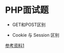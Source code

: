 
# PHP面试题

- GET和POST区别
<!-- 
1. GET参数URL可见, POST通过HTTP机制参数不可见.
2. GET数据量小, POST数据量大(理论上不限制).
3. GET安全性低, post高. 
4. RESTful看 GET查询资源, POST增加资源.
 -->
- Cookie 与 Session 区别
<!-- 
1. Session是在服务端保存的一个数据结构, 用来跟踪用户的状态, 这个数据可以保存在集群、数据库、文件中.
2. Cookie是客户端保存用户信息的一种机制, 用来记录用户的一些信息, 也是实现Session的一种方式. 
3. 如果浏览器禁用Cookie, 同时session也会失效(可以通过其他方式实现, 比如url中传递session_id).
4. 维持一个回话核心就是客户端的唯一标识, 即session_id.
 -->
[参考资料1](https://www.zhihu.com/question/19786827)

